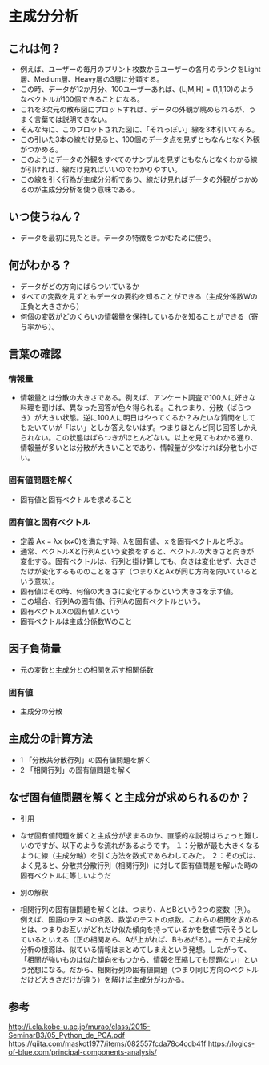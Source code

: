 # 主成分分析

## これは何？
- 例えば、ユーザーの毎月のプリント枚数からユーザーの各月のランクをLight層、Medium層、Heavy層の3層に分類する。
- この時、データが12か月分、100ユーザーあれば、(L,M,H) = (1,1,10)のようなベクトルが100個できることになる。
- これを3次元の散布図にプロットすれば、データの外観が眺められるが、うまく言葉では説明できない。
- そんな時に、このプロットされた図に、「それっぽい」線を3本引いてみる。
- この引いた3本の線だけ見ると、100個のデータ点を見ずともなんとなく外観がつかめる。
- このようにデータの外観をすべてのサンプルを見ずともなんとなくわかる線が引ければ、線だけ見ればいいのでわかりやすい。
- この線を引く行為が主成分分析であり、線だけ見ればデータの外観がつかめるのが主成分分析を使う意味である。

## いつ使うねん？
- データを最初に見たとき。データの特徴をつかむために使う。

## 何がわかる？
- データがどの方向にばらついているか
- すべての変数を見ずともデータの要約を知ることができる（主成分係数Wの正負と大きさから）
- 何個の変数がどのくらいの情報量を保持しているかを知ることができる（寄与率から）。

## 言葉の確認
### 情報量
- 情報量とは分散の大きさである。例えば、アンケート調査で100人に好きな料理を聞けば、異なった回答が色々得られる。これつまり、分散（ばらつき）が大きい状態。逆に100人に明日はやってくるか？みたいな質問をしてもたいていが「はい」としか答えないはず。つまりほとんど同じ回答しかえられない。この状態はばらつきがほとんどない。以上を見てもわかる通り、情報量が多いとは分散が大きいことであり、情報量が少なければ分散も小さい。

### 固有値問題を解く
- 固有値と固有ベクトルを求めること

### 固有値と固有ベクトル
- 定義 Ax = λx (x≠0)を満たす時、λを固有値、ｘを固有ベクトルと呼ぶ。
- 通常、ベクトルXと行列Aという変換をすると、ベクトルの大きさと向きが変化する。固有ベクトルは、行列と掛け算しても、向きは変化せず、大きさだけが変化するもののことをさす（つまりXとAxが同じ方向を向いているという意味）。
- 固有値はその時、何倍の大きさに変化するかという大きさを示す値。
- この場合、行列Aの固有値、行列Aの固有ベクトルという。
- 固有ベクトルXの固有値λという
- 固有ベクトルは主成分係数Wのこと

## 因子負荷量
- 元の変数と主成分との相関を示す相関係数

### 固有値
- 主成分の分散

## 主成分の計算方法
- 1 「分散共分散行列」の固有値問題を解く
- 2 「相関行列」の固有値問題を解く

## なぜ固有値問題を解くと主成分が求められるのか？
- 引用
- なぜ固有値問題を解くと主成分が求まるのか、直感的な説明はちょっと難しいのですが、以下のような流れがあるようです。
 １：分散が最も大きくなるように線（主成分軸）を引く方法を数式であらわしてみた。
 ２：その式は、よく見ると、分散共分散行列（相関行列）に対して固有値問題を解いた時の固有ベクトルに等しいようだ

- 別の解釈
- 相関行列の固有値問題を解くとは、つまり、AとBという2つの変数（列）。例えば、国語のテストの点数、数学のテストの点数。これらの相関を求めるとは、つまりお互いがどれだけ似た傾向を持っているかを数値で示そうとしているといえる（正の相関あら、Aが上がれば、Bもあがる）。一方で主成分分析の根源は、似ている情報はまとめてしまえという発想。したがって、「相関が強いものは似た傾向をもつから、情報を圧縮しても問題ない」という発想になる。だから、相関行列の固有値問題（つまり同じ方向のベクトルだけど大きさだけが違う）を解けば主成分がわかる。

## 参考
http://i.cla.kobe-u.ac.jp/murao/class/2015-SeminarB3/05_Python_de_PCA.pdf
https://qiita.com/maskot1977/items/082557fcda78c4cdb41f
https://logics-of-blue.com/principal-components-analysis/

